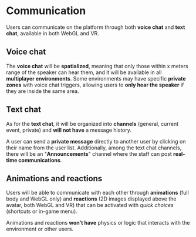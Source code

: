 ﻿---
sidebar_position: 3
---

# Communication

Users can communicate on the platform through both **voice chat** and **text chat**, available in both WebGL and VR.

## Voice chat
The **voice chat** will be **spatialized**, meaning that only those within x meters range of the speaker can hear them, and it will be available in all **multiplayer environments**.
Some environments may have specific **private zones** with voice chat triggers, allowing users to **only hear the speaker** if they are inside the same area.

## Text chat
As for the **text chat**, it will be organized into **channels** (general, current event, private) and **will not have** a message history.

A user can send a **private message** directly to another user by clicking on their name from the user list.
Additionally, among the text chat channels, there will be an "**Announcements**" channel where the staff can post **real-time communications**.

## Animations and reactions
Users will be able to communicate with each other through **animations** (full body and WebGL only) and **reactions** (2D images displayed above the avatar, both WebGL and VR) that can be activated with *quick choices* (shortcuts or in-game menu).

Animations and reactions **won’t have** physics or logic that interacts with the environment or other users.
